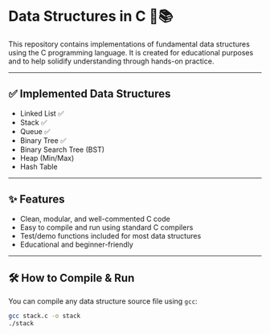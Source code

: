# Data Structures in C 🧠📚

This repository contains implementations of fundamental data structures using the C programming language. It is created for educational purposes and to help solidify understanding through hands-on practice.

---

## ✅ Implemented Data Structures

- Linked List ✅
- Stack ✅
- Queue ✅
- Binary Tree ✅
- Binary Search Tree (BST)  
- Heap (Min/Max)  
- Hash Table

---

## ✨ Features

- Clean, modular, and well-commented C code  
- Easy to compile and run using standard C compilers  
- Test/demo functions included for most data structures  
- Educational and beginner-friendly  

---

## 🛠️ How to Compile & Run

You can compile any data structure source file using `gcc`:

```bash
gcc stack.c -o stack
./stack
